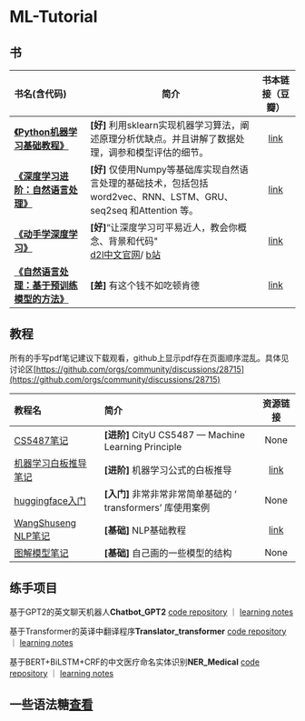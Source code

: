 # ML-Tutorial

## 书

| 书名(含代码)                                                 | 简介                                                         | 书本链接（豆瓣）                                  |
| :----------------------------------------------------------- | ------------------------------------------------------------ | :-------------------------------------------------: |
| [**《Python机器学习基础教程》**](https://github.com/chenjunyi1999/ML-Tutorial/tree/main/python%E6%9C%BA%E5%99%A8%E5%AD%A6%E4%B9%A0%E5%9F%BA%E7%A1%80%E6%95%99%E7%A8%8B) | **[好]** 利用sklearn实现机器学习算法，阐述原理分析优缺点。并且讲解了数据处理，调参和模型评估的细节。 | [link](https://book.douban.com/subject/30147778/) |
| [**《深度学习进阶：自然语言处理》**](https://github.com/chenjunyi1999/ML-Tutorial/tree/main/deep-learning-from-scratch-2) | **[好]** 仅使用Numpy等基础库实现自然语言处理的基础技术，包括包括 word2vec、RNN、LSTM、GRU、seq2seq 和Attention 等。 | [link](https://book.douban.com/subject/35225413/) |
| [**《动手学深度学习》**](https://github.com/chenjunyi1999/ML-Tutorial/tree/main/d2l(Pytorch)) | **[好]**“让深度学习可平易近人，教会你概念、背景和代码"<br />[d2l中文官网](https://zh-v2.d2l.ai/index.html)/ [b站](https://space.bilibili.com/1567748478) | [link](https://book.douban.com/subject/33450010/) |
| [**《自然语言处理：基于预训练模型的方法》**](https://book.douban.com/subject/35531447/) | **[差]** 有这个钱不如吃顿肯德                                | [link](https://book.douban.com/subject/35531447/) |


## 教程

所有的手写pdf笔记建议下载观看，github上显示pdf存在页面顺序混乱。具体见讨论区[https://github.com/orgs/community/discussions/28715](https://github.com/orgs/community/discussions/28715)

| 教程名                                                       | 简介                                              |                     资源链接                      |
| :----------------------------------------------------------- | :------------------------------------------------ | :-----------------------------------------------: |
| [CS5487笔记](https://github.com/chenjunyi1999/ML-Tutorial/tree/main/%E6%9C%BA%E5%99%A8%E5%AD%A6%E4%B9%A0%E5%8E%9F%E7%90%86/CS5487) | **[进阶]** CityU CS5487 — Machine Learning Principle         |                       None                        |
| [机器学习白板推导笔记](https://github.com/chenjunyi1999/ML-Tutorial/tree/main/%E6%9C%BA%E5%99%A8%E5%AD%A6%E4%B9%A0%E5%8E%9F%E7%90%86/shuhuai%E6%9C%BA%E5%99%A8%E5%AD%A6%E4%B9%A0%E7%B3%BB%E5%88%97) | **[进阶]**  机器学习公式的白板推导                            |    [link](https://space.bilibili.com/97068901)    |
| [huggingface入门](https://github.com/chenjunyi1999/ML-Tutorial/tree/main/huggingface%E5%85%A5%E9%97%A8) | **[入门]** 非常非常非常简单基础的 ‘ transformers’ 库使用案例 |                       None                        |
| [WangShuseng NLP笔记](https://github.com/chenjunyi1999/ML-Tutorial/blob/main/Wang%20Shusen%20NLP%E6%95%99%E5%AD%A6%EF%BC%88keras%EF%BC%89.pdf) | **[基础]** NLP基础教程                                       | [link](https://book.douban.com/subject/35531447/) |
| [图解模型笔记](https://github.com/chenjunyi1999/ML-Tutorial/tree/main/%E6%A8%A1%E5%9E%8B%E7%AC%94%E8%AE%B0) | **[基础]** 自己画的一些模型的结构                            |                       None                        |






## 练手项目
基于GPT2的英文聊天机器人**Chatbot_GPT2** [code repository](https://github.com/chenjunyi1999/ChatBot_GPT2) ｜ [learning notes](https://github.com/chenjunyi1999/ML-Tutorial/tree/main/Code_Notes/ChatBot-GPT2%E9%A1%B9%E7%9B%AE%E7%AC%94%E8%AE%B0)

基于Transformer的英译中翻译程序**Translator_transformer** [code repository](https://github.com/chenjunyi1999/Translator_transformer) ｜ [learning notes](https://github.com/chenjunyi1999/ML-Tutorial/tree/main/Code_Notes/Translator-transformer)

基于BERT+BiLSTM+CRF的中文医疗命名实体识别**NER_Medical** [code repository](https://github.com/chenjunyi1999/NER_Medical) ｜ [learning notes](https://github.com/chenjunyi1999/ML-Tutorial/tree/main/Code_Notes/NER_Medical%E9%A1%B9%E7%9B%AE%E7%AC%94%E8%AE%B0)

## 一些语法糖[查看](https://github.com/chenjunyi1999/ML-Tutorial/blob/main/sugar.md)

